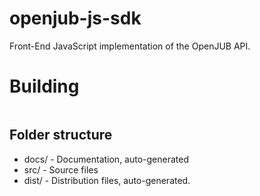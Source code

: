 # openjub-js-sdk

Front-End JavaScript implementation of the OpenJUB API.

# Building
```
```

## Folder structure
* docs/ - Documentation, auto-generated
* src/ - Source files
* dist/ - Distribution files, auto-generated.
